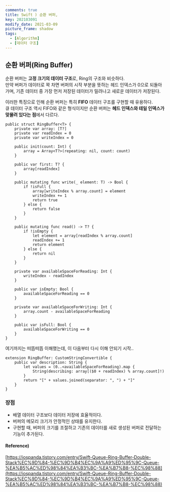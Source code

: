 ```yaml
---
comments: true
title: Swift ) 순환 버퍼, 
key: 202103091
modify_date: 2021-03-09
picture_frame: shadow
tags:
  - [Algorithm]
  - [데이터 구조]
---
```

 
## 순환 버퍼(Ring Buffer)
 
순환 버퍼는 **고정 크기의 데이터 구조**로, Ring의 구조와 비슷하다.   
만약 버퍼가 데이터로 꽉 차면 버퍼의 시작 부분을 뜻하는 헤드 인덱스가 0으로 되돌아 가며, 기존 데이터 중 가장 먼저 저장된 데이터가 밀려나고 새로운 데이터가 저장된다.   
 
이러한 특징으로 인해 순환 버퍼는 특히 **FIFO** 데이터 구조를 구현할 때 유용하다.   
큐 데이터 구조 역시 FIFO와 같은 형식이지만 순환 버퍼는 **헤드 인덱스와 테일 인덱스가 맞물려 있다는 점**에서 다르다.
 
```
public struct RingBuffer<T> { 
    private var array: [T?]
    private var readIndex = 0 
    private var writeIndex = 0 
    
    public init(count: Int) {
        array = Array<T?>(repeating: nil, count: count)
    }
    
    public var first: T? {
        array[readIndex]
    } 
    
    public mutating func write(_ element: T) -> Bool { 
        if !isFull {
            array[writeIndex % array.count] = element 
            writeIndex += 1
            return true
        } else {
            return false 
        }
    }
    
    public mutating func read() -> T? { 
        if !isEmpty {
            let element = array[readIndex % array.count]
            readIndex += 1 
            return element 
        } else {
            return nil 
        }
    }
    
    private var availableSpaceForReading: Int {
        writeIndex - readIndex 
    }
    
    public var isEmpty: Bool {
        availableSpaceForReading == 0
    }
    
    private var availableSpaceForWriting: Int {
        array.count - availableSpaceForReading 
    }
    
    public var isFull: Bool {
        availableSpaceForWriting == 0
    }
}
```
여기까지는 떠뜸떠뜸 이해했는데, 이 다음부터 다시 이해 안되기 시작..
```
extension RingBuffer: CustomStringConvertible { 
    public var description: String {
        let values = (0..<availableSpaceForReading).map {
            String(describing: array[($0 + readIndex) % array.count]!)
        }
        return "[" + values.joined(separator: ", ") + "]"
    }
}
```

 
### 장점
 
- 배열 데이터 구조보다 데이터 저장에 효율적이다.
- 버퍼의 메모리 크기가 안정적인 상태를 유지한다.
- 구현할 때, 버퍼의 크기를 조절하고 기존의 데이터를 새로 생성된 버퍼로 전달하는 기능이 추가된다.

#### Reference)
 
[https://iospanda.tistory.com/entry/Swift-Queue-Ring-Buffer-Double-Stack%EC%9D%84-%EC%9D%B4%EC%9A%A9%ED%95%9C-Queue-%EA%B5%AC%ED%98%84%EA%B3%BC-%EA%B7%B8-%EC%98%88](https://iospanda.tistory.com/entry/Swift-Queue-Ring-Buffer-Double-Stack%EC%9D%84-%EC%9D%B4%EC%9A%A9%ED%95%9C-Queue-%EA%B5%AC%ED%98%84%EA%B3%BC-%EA%B7%B8-%EC%98%88)
